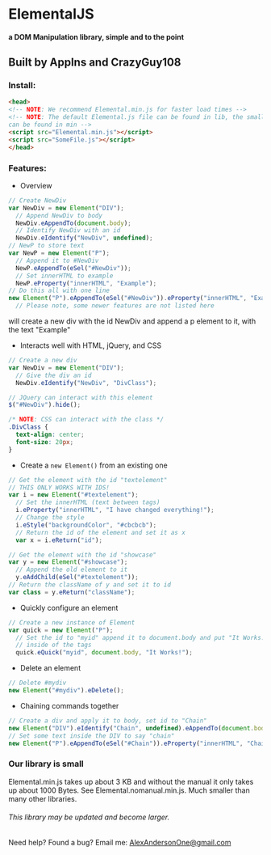 # ElementalJS

#### a DOM Manipulation library, simple and to the point

## Built by AppIns and CrazyGuy108

### Install:
```html
<head>
<!-- NOTE: We recommend Elemental.min.js for faster load times -->
<!-- NOTE: The default Elemental.js file can be found in lib, the smaller ones
can be found in min -->
<script src="Elemental.min.js"></script>
<script src="SomeFile.js"></script>
</head>
```

### Features:
* Overview
```javascript
// Create NewDiv
var NewDiv = new Element("DIV");
  // Append NewDiv to body
  NewDiv.eAppendTo(document.body);
  // Identify NewDiv with an id
  NewDiv.eIdentify("NewDiv", undefined);
// NewP to store text
var NewP = new Element("P");
  // Append it to #NewDiv
  NewP.eAppendTo(eSel("#NewDiv"));
  // Set innerHTML to example
  NewP.eProperty("innerHTML", "Example");
// Do this all with one line
new Element("P").eAppendTo(eSel("#NewDiv")).eProperty("innerHTML", "Example");
  // Please note, some newer features are not listed here
```
will create a new div with the id NewDiv and append a p element to it, with the text "Example"


* Interacts well with HTML, jQuery, and CSS
```javascript
// Create a new div
var NewDiv = new Element("DIV");
  // Give the div an id
  NewDiv.eIdentify("NewDiv", "DivClass");

// JQuery can interact with this element
$("#NewDiv").hide();
```

```CSS
/* NOTE: CSS can interact with the class */
.DivClass {
  text-align: center;
  font-size: 20px;
}
```

* Create a `new Element()` from an existing one
```javascript
// Get the element with the id "textelement"
// THIS ONLY WORKS WITH IDS!
var i = new Element("#textelement");
  // Set the innerHTML (text between tags)
  i.eProperty("innerHTML", "I have changed everything!");
  // Change the style
  i.eStyle("backgroundColor", "#cbcbcb");
  // Return the id of the element and set it as x
  var x = i.eReturn("id");

// Get the element with the id "showcase"
var y = new Element("#showcase");
  // Append the old element to it
  y.eAddChild(eSel("#textelement"));
// Return the className of y and set it to id
var class = y.eReturn("className");
```

* Quickly configure an element
```javascript
// Create a new instance of Element
var quick = new Element("P");
  // Set the id to "myid" append it to document.body and put "It Works!"
  // inside of the tags
  quick.eQuick("myid", document.body, "It Works!");
```

* Delete an element
```javascript
// Delete #mydiv
new Element("#mydiv").eDelete();
```

* Chaining commands together
```javascript
// Create a div and apply it to body, set id to "Chain"
new Element("DIV").eIdentify("Chain", undefined).eAppendTo(document.body);
// Set some text inside the DIV to say "chain"
new Element("P").eAppendTo(eSel("#Chain")).eProperty("innerHTML", "Chain");
```
### Our library is small
Elemental.min.js takes up about 3 KB and without the manual it only takes up about 1000 Bytes.
See Elemental.nomanual.min.js. Much smaller than many other libraries.
###### This library may be updated and become larger.

Need help? Found a bug? Email me: AlexAndersonOne@gmail.com
